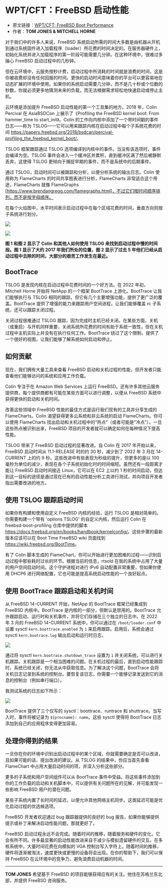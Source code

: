 # WPT/CFT：FreeBSD 启动性能

- 原文链接：[WPT/CFT: FreeBSD Boot Performance](https://freebsdfoundation.org/wp-content/uploads/2022/06/WIPCFT-FreeBSD.pdf)
- 作者：**TOM JONES & MITCHELL HORNE**

对于我们中的许多人来说，FreeBSD 系统启动所需的时间大多数是由机器从开机到通过系统固件进入加载程序（loader）所花费的时间决定的。在服务器硬件上，初始化系统并进入加载程序的第一阶段可能需要几分钟。在这种环境中，很难过多操心 FreeBSD 启动过程中的几秒钟。

但在云环境中，云服务按秒计费，启动过程中所消耗的时间就是浪费的时间，这是你被收费却没有任何回报的时间。更快的启动时间意味着你的平台可以更容易地在动态扩展的环境中使用。如果你的系统启动需要几分钟，而不是几十秒或个位数的秒数，你就必须更多地猜测未来的负载，而无法根据需求轻松地快速启动或停止主机。

云环境是添加提升 FreeBSD 启动性能的第一个工具集的地方。2018 年，Colin Percival 在 AsiaBSDCon 上展示了《Profiling the FreeBSD kernel boot: From hammer_time to start_init》。Colin 的工作向内核中添加了一个带时间戳的事件日志——称为 TSLOG——它可以用来跟踪内核在启动过程中每个子系统花费的时间 <https://papers.freebsd.org/2018/bsdcan/percival-profiling_the_freebsd_kernel_boot/>。

TSLOG 框架跟踪通过 TSLOG 选项编译到内核中的事件。当没有该选项时，事件会编译为空。TSLOG 事件会进入一个缓冲区并累积，直到缓冲区满了然后被静默丢弃，这使得 TSLOG 更倾向于捕捉早期的事件，而不是系统中的后期事件。

通过 TSLOG，启动时间可以被跟踪和分析，以便分析系统的输出日志。Colin 使用称为 FlameCharts 的时间共享图表进行分析，FlameCharts 非常适合这个用途，FlameCharts 就像 FlameGraphs [https://www.brendangregg.com/flamegraphs.html]，不过它们按时间顺序排列，而不是按字母顺序。

在每个火焰图中，水平时间表示启动过程中在每个区域花费的时间，垂直方向则按子系统进行划分。

![](https://github.com/user-attachments/assets/e02da4a2-2b78-4489-9178-70661348ff0f)

![](https://github.com/user-attachments/assets/0d09a5d3-69fd-402f-a4dd-2bd7837ed8fd)

**图 1 和图 2 显示了 Colin 和其他人如何使用 TSLOG 来找到启动过程中慢的时间段。图 1 显示了大约 2017 年我们所处的位置，图 2 显示了过去 5 年他们已经从启动过程中去除的时间，大部分的艰苦工作发生在最近。**

## BootTrace
TSLOG 是发现内核在启动过程中花费时间的一个好方法。在 2022 年初，Mitchell Horne 开始将 NetApp 的一个框架 BootTrace 上游化。BootTrace 让我们能够执行与 TSLOG 相同的跟踪，但它有几个主要增强功能，提供了更广泛的覆盖。BootTrace 提供了增强的能力来跟踪用户空间进程，让我们能够覆盖 rc 子系统，还可以跟踪关闭过程。

关闭过程很难通过 TSLOG 跟踪，因为完成时主机已经关闭。在某些方面，关机（或重启）与开机同样重要，关闭系统所花费的时间有助于系统一致性，但在关机过程中主机实际上并没有在执行任何工作。BootTrace 绕过了这个限制，提供了一个很好的视图，让我们能够了解系统如何启动和停止。

## 如何贡献
现在，我们拥有大量工具来查看 FreeBSD 启动和关机过程的性能，但开发者只能查看他们能够访问的系统和应用工作负载。

Colin 专注于在 Amazon Web Services 上运行 FreeBSD。还有许多其他云服务提供商，每个提供商都有可能在某些方面可以进行调整，以便从 FreeBSD 系统中获得更快的启动和关机时间。

改善这些领域中 FreeBSD 性能的最佳方式是运行我们现有的工具并分享生成的 FlameCharts。Colin 渴望获得更多云系统和非云系统的启动 FlameCharts。你可以使用 FlameCharts 找出启动和关机过程中的“热点”（或者可能是“冷点”）。一旦这些热点被识别出来，FreeBSD 项目的开发者就可以确定如何在每种情况下提高性能。

TSLOG 带来了 FreeBSD 启动过程的显著改进。自 Colin 在 2017 年开始以来，FreeBSD 启动时间从 11.1-RELEASE 时的约 30 秒，减少到了 2022 年 3 月在 14-CURRENT 上的约 9 秒。这些改进中有些表现为秒级的提升，但更多的是以 100 毫秒为单位的减少，表现在各个子系统初始化时的时间缩短。虽然还有一段距离才能让 FreeBSD 启动时间接近 Linux，它可以在 EC2 上以约 1 秒的时间启动，但达到这一目标的途径是通过现在已有的启动性能分析工具进行测试，并向项目开发者指出需要改进的地方。

## 使用 TSLOG 跟踪启动时间
如果你有构建和使用自定义 FreeBSD 内核的经验，运行 TSLOG 是相对简单的。你需要构建一个带有 'options TSLOG' 的自定义内核，然后运行 Colin 在 freebsd-boot-profiling 仓库中提供的脚本 <https://docs.freebsd.org/en/books/handbook/kernelconfig/>。这些步骤的最新版本应该可以在 Boot Time FreeBSD wiki 页面找到 <https://wiki.freebsd.org/BootTime>。

有了 Colin 脚本生成的 FlameChart，你可以开始进行更加困难的过程——识别启动过程中那些耗时过长的环节。根据当前的信息，rtsold 在我的系统中占用了大量的用户空间启动时间。这个守护进程对进行 IPv6 自动配置非常重要，但如果你使用 DHCP6 进行网络配置，它也可能是提高系统启动性能的一个良好起点。

## 使用 BootTrace 跟踪启动和关机时间
从 FreeBSD 14-CURRENT 开始，NetApp 的 BootTrace 框架已经集成到 FreeBSD 内核中。BootTrace 是内核的一部分，但默认是禁用的。BootTrace 允许跟踪启动、运行时和关机事件，并将它们存储在三个独立的日志中。在 2022 年 3 月的 FreeBSD 14-CURRENT 系统中，你可以通过在 `/boot/loader.conf` 中设置 sysctl `kern.boottrace.enabled` 为 `1` 来启用跟踪。启用后，系统会通过 sysctl `kern.bootrace.log`  输出启动和运行时日志。

![](https://github.com/user-attachments/assets/3ab0d7fa-b8e5-4121-affc-c6a6a03f6325)


通过将 sysctl `kern.bootrace.shutdown_trace` 设置为 `1` 并关闭系统，可以进行关机跟踪。关机跟踪是一个相当困难的问题。在关机过程的最后，直到启动性能跟踪时，系统已经关闭，你无法从中获取信息。为了解决这个问题，BootTrace 会将关机日志记录到系统的控制台。要恢复该日志，你需要一个能够记录发送到它的消息的控制台（例如串行端口）。

我测试系统的日志如下所示：

![](https://github.com/user-attachments/assets/3c338068-5c3f-4f68-9989-5b683f7d40f6)


BootTrace 提供了三个仅写的 sysctl：boottrace、runtrace 和 shuttrace。当写入时，事件将被记录为 `${procname}: name`。这些 sysctl 使得将 BootTrace 日志添加到自己的应用程序变得更加容易。

## 处理你得到的结果

一旦你在你的环境中识别出启动过程中的某个区域，你就需要确定是否可以改进，且如果可能的话，提出改进的建议。从 TSLOG 的结果中，你应当首先查看 FlameChart 中占用大量启动时间的项，并深入分析这些部分。

更多的子系统和用户空间组件可以从 BootTrace 事件中受益。将这些事件添加到你的工作负载的启动和关机脚本中，可以提供有关问题所在的见解，并可能发现一些影响 FreeBSD 用户的潜在问题。

某些子系统内置了长时间的延迟，以便允许其他网络主机同步。这类延迟可能是优化启动过程的优选候选项。

FreeBSD 开发者欢迎通过 bug 跟踪器提供的良好的 bug 报告，如果你能够提供提示或补丁来解决启动性能问题，那就更好了。

FreeBSD 启动过程永远不会完成。随着时间的推移，随着服务和硬件的变化，它会有所不同。许多最显著的启动性能改进来自于减少与模拟遗留硬件的交互。在多核系统中，大量时间花费在向模拟的 VGA 控制台写入字符上。随着时间的推移，硬件将逐渐被淘汰，速度更快或更慢的设备将会出现。在你的帮助下，我们可以保持 FreeBSD 在云环境中的竞争力，避免浪费启动机器的时间。

---

**TOM JONES** 希望基于 FreeBSD 的项目能够获得应有的关注。他住在苏格兰东北部，并提供 FreeBSD 咨询服务。
